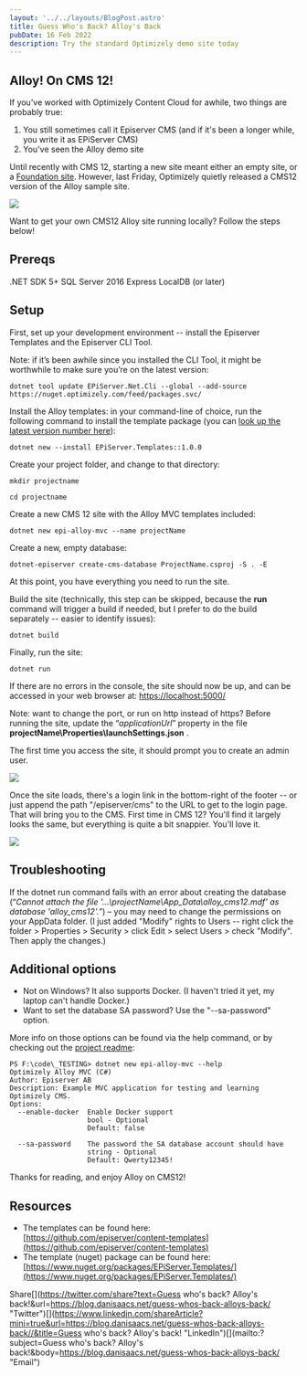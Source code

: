 ```yaml
---
layout: '../../layouts/BlogPost.astro'
title: Guess Who's Back? Alloy's Back
pubDate: 16 Feb 2022
description: Try the standard Optimizely demo site today
---
```


Alloy! On CMS 12!
-----------------

If you've worked with Optimizely Content Cloud for awhile, two things are probably true:

1.  You still sometimes call it Episerver CMS (and if it's been a longer while, you write it as EPiServer CMS)
2.  You've seen the Alloy demo site

Until recently with CMS 12, starting a new site meant either an empty site, or a [Foundation site](https://blog.danisaacs.net/running-with-foundation/). However, last Friday, Optimizely quietly released a CMS12 version of the Alloy sample site.

![](https://blog.danisaacs.net/content/images/2022/03/alloy-cms-12.png)

Want to get your own CMS12 Alloy site running locally? Follow the steps below!

Prereqs
-------

.NET SDK 5+ SQL Server 2016 Express LocalDB (or later)

Setup
-----

First, set up your development environment -- install the Episerver Templates and the Episerver CLI Tool.  
  
Note: if it’s been awhile since you installed the CLI Tool, it might be worthwhile to make sure you’re on the latest version:

    dotnet tool update EPiServer.Net.Cli --global --add-source https://nuget.optimizely.com/feed/packages.svc/
    

Install the Alloy templates: in your command-line of choice, run the following command to install the template package (you can [look up the latest version number here](https://www.nuget.org/packages/EPiServer.Templates/)):

    dotnet new --install EPiServer.Templates::1.0.0
    

Create your project folder, and change to that directory:

    mkdir projectname
    
    cd projectname
    

Create a new CMS 12 site with the Alloy MVC templates included:

    dotnet new epi-alloy-mvc --name projectName
    

Create a new, empty database:

    dotnet-episerver create-cms-database ProjectName.csproj -S . -E
    

At this point, you have everything you need to run the site.  
  
Build the site (technically, this step can be skipped, because the __run__ command will trigger a build if needed, but I prefer to do the build separately -- easier to identify issues):

    dotnet build
    

Finally, run the site:

    dotnet run
    

If there are no errors in the console, the site should now be up, and can be accessed in your web browser at: [https://localhost:5000/](https://localhost:5000/)  
  
Note: want to change the port, or run on http instead of https? Before running the site, update the “_applicationUrl_” property in the file __projectName\\Properties\\launchSettings.json__ .  
  
The first time you access the site, it should prompt you to create an admin user.

![](https://blog.danisaacs.net/content/images/2022/03/create-admin-account.png)

Once the site loads, there's a login link in the bottom-right of the footer -- or just append the path "/episerver/cms" to the URL to get to the login page. That will bring you to the CMS. First time in CMS 12? You'll find it largely looks the same, but everything is quite a bit snappier. You'll love it.

![](https://blog.danisaacs.net/content/images/2022/03/alloy-cms-12-backend.png)

Troubleshooting
---------------

If the dotnet run command fails with an error about creating the database (“_Cannot attach the file '…\\projectName\\App\_Data\\alloy\_cms12.mdf' as database 'alloy\_cms12'._”) – you may need to change the permissions on your AppData folder. (I just added "Modify" rights to Users -- right click the folder > Properties > Security > click Edit > select Users > check "Modify". Then apply the changes.)

Additional options
------------------

*   Not on Windows? It also supports Docker. (I haven't tried it yet, my laptop can't handle Docker.)
*   Want to set the database SA password? Use the "--sa-password" option.

More info on those options can be found via the help command, or by checking out the [project readme](https://github.com/episerver/content-templates/tree/develop/templates/Alloy.Mvc):

    PS F:\code\_TESTING> dotnet new epi-alloy-mvc --help
    Optimizely Alloy MVC (C#)
    Author: Episerver AB
    Description: Example MVC application for testing and learning Optimizely CMS.
    Options:
      --enable-docker  Enable Docker support
                       bool - Optional
                       Default: false
    
      --sa-password    The password the SA database account should have
                       string - Optional
                       Default: Qwerty12345!
    

Thanks for reading, and enjoy Alloy on CMS12!

Resources
---------

*   The templates can be found here: [https://github.com/episerver/content-templates](https://github.com/episerver/content-templates)
*   The template (nuget) package can be found here: [https://www.nuget.org/packages/EPiServer.Templates/](https://www.nuget.org/packages/EPiServer.Templates/)

Share[](https://twitter.com/share?text=Guess who's back? Alloy's back!&url=https://blog.danisaacs.net/guess-whos-back-alloys-back/ "Twitter")[](https://www.facebook.com/sharer/sharer.php?u=https://blog.danisaacs.net/guess-whos-back-alloys-back/ "Facebook")[](https://www.linkedin.com/shareArticle?mini=true&url=https://blog.danisaacs.net/guess-whos-back-alloys-back//&title=Guess who's back? Alloy's back! "LinkedIn")[](mailto:?subject=Guess who's back? Alloy's back!&body=https://blog.danisaacs.net/guess-whos-back-alloys-back/ "Email")
